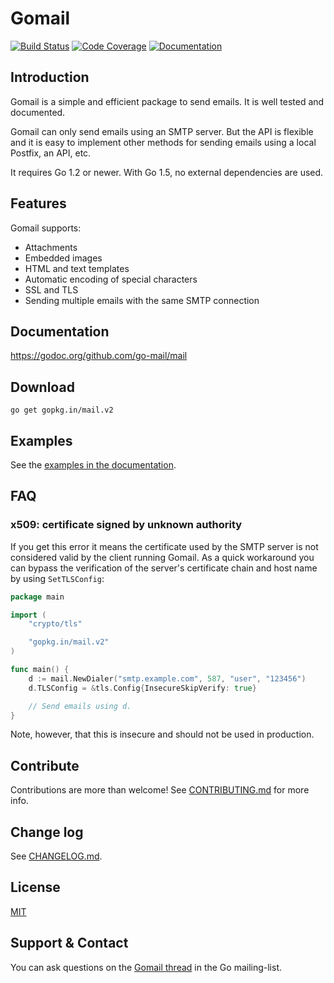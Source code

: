 # Gomail
[![Build Status](https://travis-ci.org/go-mail/mail.svg?branch=master)](https://travis-ci.org/go-mail/mail) [![Code Coverage](http://gocover.io/_badge/github.com/go-mail/mail)](http://gocover.io/github.com/go-mail/mail) [![Documentation](https://godoc.org/github.com/go-mail/mail?status.svg)](https://godoc.org/github.com/go-mail/mail)

## Introduction

Gomail is a simple and efficient package to send emails. It is well tested and
documented.

Gomail can only send emails using an SMTP server. But the API is flexible and it
is easy to implement other methods for sending emails using a local Postfix, an
API, etc.

It requires Go 1.2 or newer. With Go 1.5, no external dependencies are used.


## Features

Gomail supports:
- Attachments
- Embedded images
- HTML and text templates
- Automatic encoding of special characters
- SSL and TLS
- Sending multiple emails with the same SMTP connection


## Documentation

https://godoc.org/github.com/go-mail/mail


## Download

    go get gopkg.in/mail.v2


## Examples

See the [examples in the documentation](https://godoc.org/github.com/go-mail/mail#example-package).


## FAQ

### x509: certificate signed by unknown authority

If you get this error it means the certificate used by the SMTP server is not
considered valid by the client running Gomail. As a quick workaround you can
bypass the verification of the server's certificate chain and host name by using
`SetTLSConfig`:

```go
package main

import (
	"crypto/tls"

	"gopkg.in/mail.v2"
)

func main() {
	d := mail.NewDialer("smtp.example.com", 587, "user", "123456")
	d.TLSConfig = &tls.Config{InsecureSkipVerify: true}

	// Send emails using d.
}
```

Note, however, that this is insecure and should not be used in production.


## Contribute

Contributions are more than welcome! See [CONTRIBUTING.md](CONTRIBUTING.md) for
more info.


## Change log

See [CHANGELOG.md](CHANGELOG.md).


## License

[MIT](LICENSE)


## Support & Contact

You can ask questions on the [Gomail
thread](https://groups.google.com/d/topic/golang-nuts/jMxZHzvvEVg/discussion)
in the Go mailing-list.
